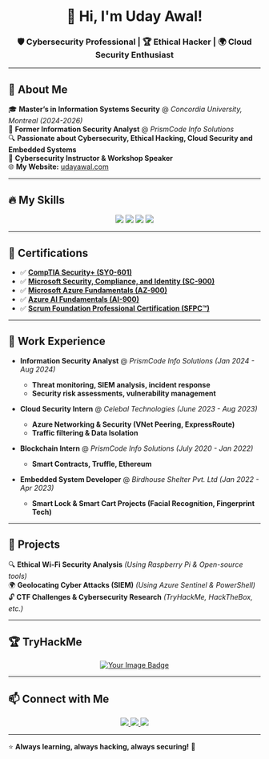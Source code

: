 <h1 align="center">👋 Hi, I'm Uday Awal! </h1>
<h3 align="center"> 🛡️ Cybersecurity Professional | 🏆 Ethical Hacker | 🌍 Cloud Security Enthusiast </h3>

---

## 🚀 About Me
🎓 **Master’s in Information Systems Security** @ *Concordia University, Montreal (2024-2026)*  
💼 **Former Information Security Analyst** @ *PrismCode Info Solutions*  
🔍 **Passionate about Cybersecurity, Ethical Hacking, Cloud Security and Embedded Systems**  
🎤 **Cybersecurity Instructor & Workshop Speaker**  
🌐 **My Website:** [udayawal.com](https://your-website-link.com)  

---

## 🔥 My Skills
<p align="center">
  <img src="https://img.shields.io/badge/Cybersecurity-%230076D6.svg?style=for-the-badge&logo=security&logoColor=white">
  <img src="https://img.shields.io/badge/Cloud%20Security-%23007ACC.svg?style=for-the-badge&logo=microsoftazure&logoColor=white">
  <img src="https://img.shields.io/badge/Penetration%20Testing-%23FF6600.svg?style=for-the-badge&logo=kali-linux&logoColor=white">
  <img src="https://img.shields.io/badge/Blockchain-121D33?style=for-the-badge&logo=ethereum&logoColor=white">
</p>

---

## 📜 Certifications
- ✅ [**CompTIA Security+ (SY0-601)**](https://www.credly.com/badges/2b59298a-c61a-4ea1-bc94-a30da9b0dc42)  
- ✅ [**Microsoft Security, Compliance, and Identity (SC-900)**](https://www.credly.com/badges/9d263659-1050-438e-adbd-cae401f0b5b3/linked_in_profile)  
- ✅ [**Microsoft Azure Fundamentals (AZ-900)**](https://www.credly.com/badges/cb3105c4-fb96-4acc-b80c-c9b441d50851/linked_in_profile)  
- ✅ [**Azure AI Fundamentals (AI-900)**](https://www.credly.com/badges/0f6c42b4-b392-4c3b-9095-ba54d47e49fd/public_url)  
- ✅ [**Scrum Foundation Professional Certification (SFPC™)**](https://www.credly.com/badges/0c523eed-a910-4f03-8d4b-ca451a2c8c1a)  

---

## 📂 Work Experience
- **Information Security Analyst** @ *PrismCode Info Solutions (Jan 2024 - Aug 2024)*
  - **Threat monitoring, SIEM analysis, incident response**
  - **Security risk assessments, vulnerability management**

- **Cloud Security Intern** @ *Celebal Technologies (June 2023 - Aug 2023)*
  - **Azure Networking & Security (VNet Peering, ExpressRoute)**
  - **Traffic filtering & Data Isolation**

- **Blockchain Intern** @ *PrismCode Info Solutions (July 2020 - Jan 2022)*
  - **Smart Contracts, Truffle, Ethereum**

- **Embedded System Developer** @ *Birdhouse Shelter Pvt. Ltd (Jan 2022 - Apr 2023)*
  - **Smart Lock & Smart Cart Projects (Facial Recognition, Fingerprint Tech)**

---

## 🔬 Projects
🔍 **Ethical Wi-Fi Security Analysis** *(Using Raspberry Pi & Open-source tools)*  
🌍 **Geolocating Cyber Attacks (SIEM)** *(Using Azure Sentinel & PowerShell)*  
🔓 **CTF Challenges & Cybersecurity Research** *(TryHackMe, HackTheBox, etc.)*  

---

## 🏆 TryHackMe 
<p align="center">
  <a href="https://tryhackme.com/p/udayAwal" target="_blank">
    <img src="https://tryhackme-badges.s3.amazonaws.com/udayAwal.png" alt="Your Image Badge" />
  </a>
</p>

---

## 📫 Connect with Me
<p align="center">
  <a href="https://linkedin.com/in/uday-awal/" target="_blank">
    <img src="https://img.shields.io/badge/LinkedIn-Uday%20Awal-blue?style=for-the-badge&logo=linkedin">
  </a>
  <a href="mailto:udayawal11@gmail.com">
    <img src="https://img.shields.io/badge/Email-udayawal11%40gmail.com-red?style=for-the-badge&logo=gmail">
  </a>
  <a href="https://your-website-link.com" target="_blank">
    <img src="https://img.shields.io/badge/Website-Visit%20Now-brightgreen?style=for-the-badge&logo=google-chrome">
  </a>
</p>

---

⭐️ **Always learning, always hacking, always securing!** 🚀
